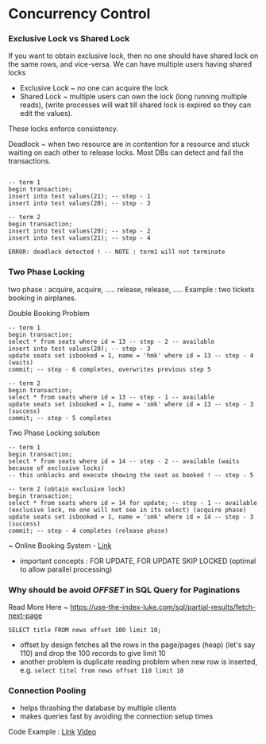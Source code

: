 # Concurrency Control

### Exclusive Lock vs Shared Lock

If you want to obtain exclusive lock, then no one should have shared lock on the same rows, and vice-versa. We can have multiple users having shared locks

- Exclusive Lock ~ no one can acquire the lock
- Shared Lock ~ multiple users can own the lock (long running multiple reads), (write processes will wait till shared lock is expired so they can edit the values).

These locks enforce consistency.

Deadlock ~ when two resource are in contention for a resource and stuck waiting on each other to release locks. Most DBs can detect and fail the transactions.


```postgresql

-- term 1
begin transaction;
insert into test values(21); -- step - 1
insert into test values(20); -- step - 3

-- term 2
begin transaction;
insert into test values(20); -- step - 2
insert into test values(21); -- step - 4

ERROR: deadlock detected ! -- NOTE : term1 will not terminate

```

### Two Phase Locking

two phase : acquire, acquire, ..... release, release, .....
Example : two tickets booking in airplanes.


Double Booking Problem

```postgresql
-- term 1
begin transaction;
select * from seats where id = 13 -- step - 2 -- available
insert into test values(20); -- step - 3
update seats set isbooked = 1, name = 'hmk' where id = 13 -- step - 4 (waits)
commit; -- step - 6 completes, overwrites previous step 5

-- term 2
begin transaction;
select * from seats where id = 13 -- step - 1 -- available
update seats set isbooked = 1, name = 'smk' where id = 13 -- step - 3 (success)
commit; -- step - 5 completes
```

Two Phase Locking solution

```postgresql
-- term 1
begin transaction;
select * from seats where id = 14 -- step - 2 -- available (waits because of exclusive locks)
-- this unblocks and execute showing the seat as booked ! -- step - 5

-- term 2 (obtain exclusive lock)
begin transaction;
select * from seats where id = 14 for update; -- step - 1 -- available (exclusive lock, no one will not see in its select) (acquire phase)
update seats set isbooked = 1, name = 'smk' where id = 14 -- step - 3 (success)
commit; -- step - 4 completes (release phase)
```

~ Online Booking System - [Link](https://www.youtube.com/watch?v=_95dCYv2Xv4)

- important concepts : FOR UPDATE, FOR UPDATE SKIP LOCKED (optimal to allow parallel processing)

### Why should be avoid *OFFSET* in SQL Query for Paginations

Read More Here ~ https://use-the-index-luke.com/sql/partial-results/fetch-next-page

```postgresql
SELECT title FROM news offset 100 limit 10;
```

- offset by design fetches all the rows in the page/pages (heap) (let's say 110) and drop the 100 records to give limit 10
- another problem is duplicate reading problem when new row is inserted, e.g. `select titel from news offset 110 limit 10`

### Connection Pooling

- helps thrashing the database by multiple clients
- makes queries fast by avoiding the connection setup times

Code Example : [Link](https://github.com/hnasr/javascript_playground/tree/master/postgresnode-pool) [Video](https://www.youtube.com/watch?v=GTeCtIoV2Tw)


